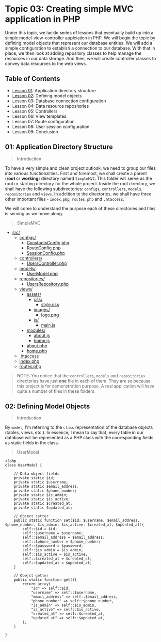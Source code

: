 # Topic 03: Creating simple MVC application in PHP
Under this topic, we tackle series of lessons that eventually build up into a simple model-view-controller applciation in PHP.
We will begin the topic by defining model objects that represent our database entities. We will add a simple configuration to establish a connection to our database.
With that in place, we then look at adding repository classes to help manage the resources in our data storage.
And then, we will create controller classes to convey data resources to the web views.

## Table of Contents
+ [Lesson 01](#01-application-directory-structure): Application directory structure
+ [Lesson 02](#02-defining-model-objects): Defining model objects
+ Lesson 03: Database connection configuration
+ Lesson 04: Data resource repositories
+ Lesson 05: Controllers
+ Lesson 06: View templates
+ Lesson 07: Route configuration
+ Lesson 08: User session configuration
+ Lesson 09: Conclusion


## 01: Application Directory Structure

> Introduction

To have a very simple and clean project outlook, we need to group our files into various functionalities.
First and foremost, we shall create a parent (**root** or **working**) directory named `SimpleMVC`. This folder will serve as the root or starting directory for the whole project.
Inside the root directory, we shall have the following subdirectories: `configs`, `controllers`, `models`, `repositories` and `views`.
In addition to the directories, we shall have three other important files - `index.php`, `routes.php` and `.htaccess`.

We will come to understand the purpose each of these directories and files is serving as we move along.

> SimpleMVC

* [src/](./src)
  * [configs/](./src/configs)
    * [ConstantsConfig.php](./src/configs/ConstantsConfig.php)
    * [RouteConfig.php](./src/configs/RouteConfig.php)
    * [SessionConfig.php](./src/configs/SessionConfig.php)
  * [controllers/](./src/controllers)
    * [UsersController.php](./src/controllers/UsersController.php)
  * [models/](./src/models)
    * [UserModel.php](./src/models/UserModel.php)
  * [repositories/](./src/repositories)
    * [UsersRepository.php](./src/repositories/UsersRepository.php)
  * [views/](./src/views)
    * [assets/](./src/views/assets)
      * [css/](./src/views/assets/css)
        * [style.css](./src/views/assets/css/style.css)
      * [images/](./src/views/assets/images)
        * [logo.png](./src/views/assets/images/logo.png)
      * [js/](./src/views/assets/js)
        * [main.js](./src/views/assets/js/main.js)
    * [modules/](./src/views/modules)
      * [about.js](./src/views/modules/about.js)
      * [home.js](./src/views/modules/home.js)
    * [about.php](./src/views/about.php)
    * [home.php](./src/views/home.php)
  * [.htaccess](./src/.htaccess)
  * [index.php](./src/index.php)
  * [routes.php](./src/routes.php)

> NOTE: You notice that the `controllers`, `models` and `repositories` directories have just **one** file in each of them. They are so because this project is for demonstration purpose. A real application will have quite a number of files in these folders.

## 02: Defining Model Objects

> Introduction

By `model`, I'm referring to the `class` representation of the database objects (tables, views, etc.). In essence, I mean to say that, every table in our database will be represented as a PHP class with the corresponding fields as static fields in the class.

> UserModel

```
<?php
class UserModel {

    // Data object fields
    private static $id;
    private static $username;
    private static $email_address;
    private static $phone_number;
    private static $is_admin;
    private static $is_active;
    private static $created_at;
    private static $updated_at;

    // Object setter
    public static function set($id, $username, $email_address, $phone_number, $is_admin, $is_active, $created_at, $updated_at){
        self::$id = $id;
        self::$username = $username;
        self::$email_address = $email_address;
        self::$phone_number = $phone_number;
        self::$password = $password;
        self::$is_admin = $is_admin;
        self::$is_active = $is_active;
        self::$created_at = $created_at;
        self::$updated_at = $updated_at;
    }

    // Obejct getter
    public static function get(){
        return array(
            "id" => self::$id,
            "username" => self::$username,
            "email_address" => self::$email_address,
            "phone_number" => self::$phone_number,
            "is_admin" => self::$is_admin,
            "is_active" => self::$is_active,
            "created_at" => self::$created_at,
            "updated_at" => self::$updated_at,
        );
    }

}
```